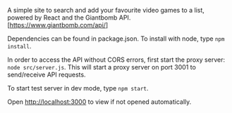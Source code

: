 A simple site to search and add your favourite video games to a list, powered by React and the Giantbomb API. [https://www.giantbomb.com/api/]

Dependencies can be found in package.json. To install with node, type `npm install`.

In order to access the API without CORS errors, first start the proxy server: `node src/server.js`.
This will start a proxy server on port 3001 to send/receive API requests.

To start test server in dev mode, type `npm start`.

Open [http://localhost:3000](http://localhost:3000) to view if not opened automatically.

